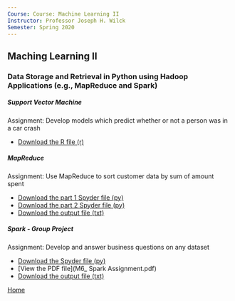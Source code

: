 ```yaml
---
Course: Course: Machine Learning II
Instructor: Professor Joseph H. Wilck
Semester: Spring 2020
---
```


## Maching Learning II
### Data Storage and Retrieval in Python using Hadoop Applications (e.g., MapReduce and Spark)

##### Support Vector Machine
Assignment: Develop models which predict whether or not a person was in a car crash
- [Download the R file (r)](M1DataAssignmentCherylNgo.R)

##### MapReduce
Assignment: Use MapReduce to sort customer data by sum of amount spent
- [Download the part 1 Spyder file (py)](Module3IndividualAssignmentP1.py)
- [Download the part 2 Spyder file (py)](Module3IndividualAssignmentP2.py)
- [Download the output file (txt)](Module3IndividualAssignmentP2.txt)

##### Spark - Group Project
Assignment: Develop and answer business questions on any dataset
- [Download the Spyder file (py)](FinalGroup3DataAssignment.py)
- [View the PDF file](M6_ Spark Assignment.pdf)
- [Download the output file (txt)](Module6DataAssignmentAnswer.txt)

[Home](https://cherylngo.github.io/)
